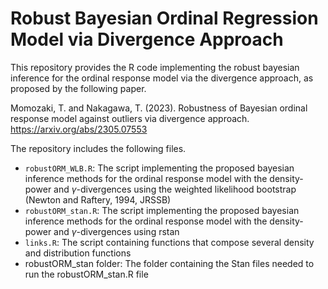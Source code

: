 # Robust Bayesian Ordinal Regression Model via Divergence Approach

This repository provides the R code implementing the robust bayesian inference for the ordinal response model via the divergence approach, as proposed by the following paper.

Momozaki, T. and Nakagawa, T. (2023). Robustness of Bayesian ordinal response model against outliers via divergence approach. https://arxiv.org/abs/2305.07553

The repository includes the following files.
- `robustORM_WLB.R`: The script implementing the proposed bayesian inference methods for the ordinal response model with the density-power and $\gamma$-divergences using the weighted likelihood bootstrap (Newton and Raftery, 1994, JRSSB)
- `robustORM_stan.R`: The script implementing the proposed bayesian inference methods for the ordinal response model with the density-power and $\gamma$-divergences using rstan
- `links.R`: The script containing functions that compose several density and distribution functions
- robustORM_stan folder: The folder containing the Stan files needed to run the robustORM_stan.R file
